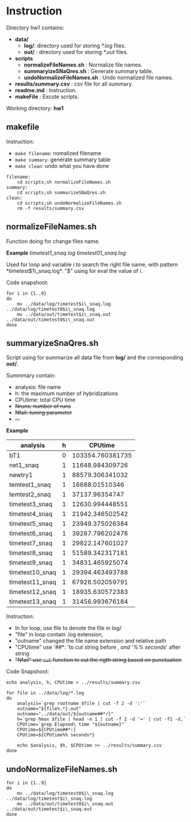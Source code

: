 # Instruction

Directory hw1 contains:

- **data/**
  - **log/**: directory used for storing _*.log_ files.
  - **out/** : directory used for storing _*.out_ files.
- **scripts**
  - **normalizeFileNames.sh** : Normalize file names. 
  - **summaryizeSNaQres.sh** : Generate summary table.
  - **undoNormalizeFileNames.sh** : Undo normalized file names.
- **results/summary.csv** : csv file for all summary.
- **readme.md** : Instruction.
- **makeFile** : Excute scripts.

Working directory: **hw1**

## makefile

Instruction:
- `make filename`: nomalized filename
- `make summary`: generate summary table
- `make clean`: undo what you have done

```make
filename:
	cd scripts;sh normalizeFileNames.sh
summary: 
	cd scripts;sh summarizeSNaQres.sh
clean:
	cd scripts;sh undoNormalizeFileNames.sh
	rm -f results/summary.csv
```

## normalizeFileNames.sh

Function doing for change files name.

**Example** _timetest1\_snaq.log timetest01\_snaq.log_

Used for loop and variable i to search the right file name, with
pattern *timetest$1\_snaq.log*. "$" using for eval the value of i. 

Code snapshoot:

```shell
for i in {1..9}
do
    mv ../data/log/timetest$i\_snaq.log ../data/log/timetest0$i\_snaq.log
    mv ../data/out/timetest$i\_snaq.out ../data/out/timetest0$i\_snaq.out
done

```

## summaryizeSnaQres.sh

Script using for summarize all data file from **log/** and the
corresponding **out/**.

Summmary contain:
 - analysis: file name
 - h: the maximum number of hybridizations
 - CPUtime: total CPU time
 - ~~Nruns: number of runs~~
 - ~~Nfail: tuning parameter~~
 - ~~...~~

**Example**

| analysis        | h | CPUtime          |
|-----------------|---|------------------|
| bT1             | 0 | 103354.760381735 |
| net1_snaq       | 1 | 11648.984309726  |
| newtry1         | 1 | 88579.306341032  |
| temtest1_snaq   | 1 | 16688.01510346   |
| temtest2_snaq   | 1 | 37137.96354747   |
| timetest3_snaq  | 1 | 12630.994448551  |
| timetest4_snaq  | 1 | 21942.346502542  |
| timetest5_snaq  | 1 | 23949.375026384  |
| timetest6_snaq  | 1 | 39287.796202476  |
| timetest7_snaq  | 1 | 29822.147601027  |
| timetest8_snaq  | 1 | 51589.342317181  |
| timetest9_snaq  | 1 | 34831.465925074  |
| timetest10_snaq | 1 | 29394.463493788  |
| timetest11_snaq | 1 | 67926.502059791  |
| timetest12_snaq | 1 | 18935.630572383  |
| timetest13_snaq | 1 | 31456.993676184  |

Instruction: 
- In for loop, use file to denote the file in log/
- "file" in loop contain .log extension,
- "outname" changed the file name extension and relative path
- "CPUtime" use '##*: 'to cut string before *, and '%% seconds*' after string
- ~~"Nfail" use `cut` function to cut the rigth string based on punctuation~~ 

Code Snapshoot:

```shell
echo analysis, h, CPUtime > ../results/summary.csv

for file in ../data/log/*.log
do
    analysis=`grep rootname $file | cut -f 2 -d ':'`
    outname="${file%.*}.out"
    outname="../data/out/${outname##*/}"
    h=`grep hmax $file | head -n 1 | cut -f 2 -d '=' | cut -f1 -d,`
    CPUtime=`grep Elapsed\ time "${outname}"`
    CPUtime=${CPUtime##*:}
    CPUtime=${CPUtime%% seconds*}

    echo $analysis, $h, $CPUtime >> ../results/summary.csv
done
```

## undoNormalizeFileNames.sh

```shell
for i in {1..9}
do
    mv ../data/log/timetest0$i\_snaq.log ../data/log/timetest$i\_snaq.log
    mv ../data/out/timetest0$i\_snaq.out ../data/out/timetest$i\_snaq.out
done
```
